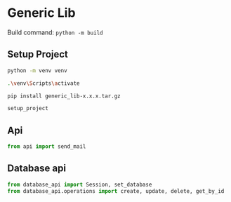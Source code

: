 # Generic Lib

Build command: `python -m build`

## Setup Project

```bash
python -m venv venv

.\venv\Scripts\activate

pip install generic_lib-x.x.x.tar.gz

setup_project
```

## Api

```python
from api import send_mail
```

## Database api

```python
from database_api import Session, set_database
from database_api.operations import create, update, delete, get_by_id
```
